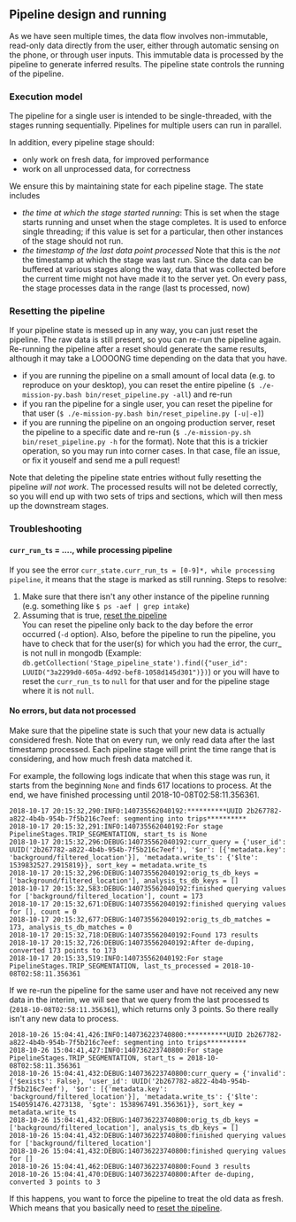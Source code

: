 ## Pipeline design and running ##

As we have seen multiple times, the data flow involves non-immutable, read-only
data directly from the user, either through automatic sensing on the phone, or
through user inputs. This immutable data is processed by the pipeline to
generate inferred results. The pipeline state controls the running of the pipeline.

### Execution model ###
The pipeline for a single user is intended to be single-threaded, with the
stages running sequentially. Pipelines for multiple users can run in parallel.

In addition, every pipeline stage should:
- only work on fresh data, for improved performance
- work on all unprocessed data, for correctness

We ensure this by maintaining state for each pipeline stage. The state includes
- *the time at which the stage started running*: This is set when the stage
starts running and unset when the stage completes. It is used to enforce
single threading; if this value is set for a particular, then other instances
of the stage should not run.
- *the timestamp of the last data point processed* Note that this is the
*not* the timestamp at which the stage was last run. Since the data can be
buffered at various stages along the way, data that was collected before the
current time might not have made it to the server yet. On every pass, the stage
processes data in the range (last ts processed, now)

### Resetting the pipeline ###
If your pipeline state is messed up in any way, you can just reset the pipeline. The raw data is still present, so you can re-run the pipeline again. Re-running the pipeline after a reset should generate the same results, although it may take a LOOOONG time depending on the data that you have.
  - if you are running the pipeline on a small amount of local data (e.g. to
      reproduce on your desktop), you can reset the entire pipeline (`$ ./e-mission-py.bash bin/reset_pipeline.py -all`) and re-run
  - if you ran the pipeline for a single user, you can reset the pipeline for that user (`$ ./e-mission-py.bash bin/reset_pipeline.py [-u|-e]`)
  - if you are running the pipeline on an ongoing production server, reset
      the pipeline to a specific date and re-run (`$ ./e-mission-py.sh bin/reset_pipeline.py -h` for the format). Note that this is a trickier
      operation, so you may run into corner cases. In that case, file an issue, or
      fix it youself and send me a pull request!

Note that deleting the pipeline state entries without fully resetting the pipeline *will not work*. The processed results will not be deleted correctly, so you will end up with two sets of trips and sections, which will then mess up the downstream stages.

### Troubleshooting ###
#### `curr_run_ts` = ...., while processing pipeline ####
If you see the error `curr_state.curr_run_ts = [0-9]*, while processing pipeline`, it means that the stage is marked as still running.
Steps to resolve:
1. Make sure that there isn't any other instance of the pipeline running (e.g. something like `$ ps -aef | grep intake`)
1. Assuming that is true, [reset the pipeline](#resetting_the_pipeline)   
You can reset the pipeline only back to the day before the error occurred (`-d` option). Also, before the pipeline to run the pipeline, you have to check that for the user(s) for which you had the error, the curr_ is not null in mongodb (Example: `db.getCollection('Stage_pipeline_state').find({"user_id": LUUID("3a2299d0-605a-4d92-bef8-1058d145d301")})`) or you will have to reset the `curr_run_ts` to `null` for that user and for the pipeline stage where it is not `null`.

#### No errors, but data not processed ####
Make sure that the pipeline state is such that your new data is actually considered fresh. Note that on every run, we only read data after the last timestamp processed. Each pipeline stage will print the time range that is considering, and how much fresh data matched it.

For example, the following logs indicate that when this stage was run, it starts from the beginning `None` and finds 617 locations to process. At the end, we have finished processing until 2018-10-08T02:58:11.356361.

```
2018-10-17 20:15:32,290:INFO:140735562040192:**********UUID 2b267782-a822-4b4b-954b-7f5b216c7eef: segmenting into trips**********
2018-10-17 20:15:32,291:INFO:140735562040192:For stage PipelineStages.TRIP_SEGMENTATION, start_ts is None
2018-10-17 20:15:32,296:DEBUG:140735562040192:curr_query = {'user_id': UUID('2b267782-a822-4b4b-954b-7f5b216c7eef'), '$or': [{'metadata.key': 'background/filtered_location'}], 'metadata.write_ts': {'$lte': 1539832527.2915819}}, sort_key = metadata.write_ts
2018-10-17 20:15:32,296:DEBUG:140735562040192:orig_ts_db_keys = ['background/filtered_location'], analysis_ts_db_keys = []
2018-10-17 20:15:32,583:DEBUG:140735562040192:finished querying values for ['background/filtered_location'], count = 173
2018-10-17 20:15:32,671:DEBUG:140735562040192:finished querying values for [], count = 0
2018-10-17 20:15:32,677:DEBUG:140735562040192:orig_ts_db_matches = 173, analysis_ts_db_matches = 0
2018-10-17 20:15:32,718:DEBUG:140735562040192:Found 173 results
2018-10-17 20:15:32,726:DEBUG:140735562040192:After de-duping, converted 173 points to 173
2018-10-17 20:15:33,519:INFO:140735562040192:For stage PipelineStages.TRIP_SEGMENTATION, last_ts_processed = 2018-10-08T02:58:11.356361
```

If we re-run the pipeline for the same user and have not received any new data in the interim, we will see that we query from the last processed ts (`2018-10-08T02:58:11.356361`), which returns only 3 points. So there really isn't any new data to process.

```
2018-10-26 15:04:41,426:INFO:140736223740800:**********UUID 2b267782-a822-4b4b-954b-7f5b216c7eef: segmenting into trips**********
2018-10-26 15:04:41,427:INFO:140736223740800:For stage PipelineStages.TRIP_SEGMENTATION, start_ts = 2018-10-08T02:58:11.356361
2018-10-26 15:04:41,432:DEBUG:140736223740800:curr_query = {'invalid': {'$exists': False}, 'user_id': UUID('2b267782-a822-4b4b-954b-7f5b216c7eef'), '$or': [{'metadata.key': 'background/filtered_location'}], 'metadata.write_ts': {'$lte': 1540591476.4273138, '$gte': 1538967491.356361}}, sort_key = metadata.write_ts
2018-10-26 15:04:41,432:DEBUG:140736223740800:orig_ts_db_keys = ['background/filtered_location'], analysis_ts_db_keys = []
2018-10-26 15:04:41,432:DEBUG:140736223740800:finished querying values for ['background/filtered_location']
2018-10-26 15:04:41,432:DEBUG:140736223740800:finished querying values for []
2018-10-26 15:04:41,462:DEBUG:140736223740800:Found 3 results
2018-10-26 15:04:41,470:DEBUG:140736223740800:After de-duping, converted 3 points to 3
```
If this happens, you want to force the pipeline to treat the old data as fresh. Which means that you basically need to [reset the pipeline](#resetting-the-pipeline).

